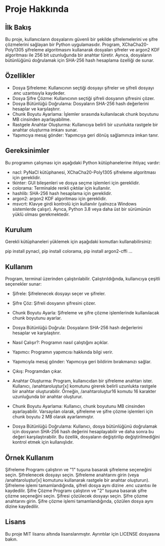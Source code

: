 # Proje Hakkında
## İlk Bakış
Bu proje, kullanıcıların dosyalarını güvenli bir şekilde şifrelemelerini ve şifre çözmelerini sağlayan bir Python uygulamasıdır. Program, XChaCha20-Poly1305 şifreleme algoritmasını kullanarak dosyaları şifreler ve argon2 KDF algoritması ile 256 bit uzunluğunda bir anahtar türetir. Ayrıca, dosyaların bütünlüğünü doğrulamak için SHA-256 hash hesaplama özelliği de sunar.

## Özellikler
* Dosya Şifreleme: 
Kullanıcının seçtiği dosyayı şifreler ve şifreli dosyayı .enc uzantısıyla kaydeder. 
* Dosya Şifre Çözme: Kullanıcının seçtiği şifreli dosyanın şifresini çözer. 
* Dosya Bütünlüğü Doğrulama: Dosyaların SHA-256 hash değerlerini hesaplar ve karşılaştırır. 
* Chunk Boyutu Ayarlama: İşlemler sırasında kullanılacak chunk boyutunu MB cinsinden ayarlayabilme. 
* Rastgele Anahtar Oluşturma: Kullanıcıya belirli bir uzunlukta rastgele bir anahtar oluşturma imkanı sunar.
* Yapımcıya mesaj gönder: Yapımcıya geri dönüş sağlamınıza imkan tanır.

## Gereksinimler 
Bu programın çalışması için aşağıdaki Python kütüphanelerine ihtiyaç vardır:

* nacl: PyNaCl kütüphanesi, XChaCha20-Poly1305 şifreleme algoritması için gereklidir. 
* tkinter: GUI bileşenleri ve dosya seçme işlemleri için gereklidir. 
* colorama: Terminalde renkli çıktılar için kullanılır. 
* hashlib: SHA-256 hash hesaplama için gereklidir. 
* argon2: argon2 KDF algoritması için gereklidir. 
* msvcrt: Klavye girdi kontrolü için kullanılır (yalnızca Windows sistemlerde çalışır). Ayrıca, Python 3.8 veya daha üst bir sürümünün yüklü olması gerekmektedir.

## Kurulum 
Gerekli kütüphaneleri yüklemek için aşağıdaki komutları kullanabilirsiniz:

pip install pynacl, pip install colorama, pip install argon2-cffi ...

## Kullanım 
Program, terminal üzerinden çalıştırılabilir. Çalıştırıldığında, kullanıcıya çeşitli seçenekler sunar:

* Şifrele: 
Şifrelenecek dosyayı seçer ve şifreler. 
* Şifre Çöz: 
Şifreli dosyanın şifresini çözer. 
* Chunk Boyutu Ayarla: 
Şifreleme ve şifre çözme işlemlerinde kullanılacak chunk boyutunu ayarlar. 
* Dosya Bütünlüğü Doğrula: Dosyaların SHA-256 hash değerlerini hesaplar ve karşılaştırır. 
* Nasıl Çalışır?: 
Programın nasıl çalıştığını açıklar. 
* Yapımcı: Programın yapımcısı hakkında bilgi verir.
* Yapımcıyla mesaj gönder:
Yapımcıya geri bildirim bırakmanızı sağlar.
* Çıkış: 
Programdan çıkar.

* Anahtar Oluşturma:
Program, kullanıcıdan bir şifreleme anahtarı ister. Kullanıcı, /anahtaroluştur[x] komutunu girerek belirli uzunlukta rastgele bir anahtar oluşturabilir. Örneğin, /anahtaroluştur16 komutu 16 karakter uzunluğunda bir anahtar oluşturur.

* Chunk Boyutu Ayarlama: 
Kullanıcı, chunk boyutunu MB cinsinden ayarlayabilir. Varsayılan olarak, şifreleme ve şifre çözme işlemleri için chunk boyutu 2 MB olarak ayarlanmıştır.

* Dosya Bütünlüğü Doğrulama: Kullanıcı, dosya bütünlüğünü doğrulamak için dosyanın SHA-256 hash değerini hesaplayabilir ve daha sonra bu değeri karşılaştırabilir. Bu özellik, dosyaların değiştirilip değiştirilmediğini kontrol etmek için kullanışlıdır.

## Örnek Kullanım 
Şifreleme Programı çalıştırın ve "1" tuşuna basarak şifreleme seçeneğini seçin. Şifrelenecek dosyayı seçin. Şifreleme anahtarını girin (veya /anahtaroluştur[x] komutunu kullanarak rastgele bir anahtar oluşturun). Şifreleme işlemi tamamlandığında, şifreli dosya aynı dizine .enc uzantısı ile kaydedilir. Şifre Çözme Programı çalıştırın ve "2" tuşuna basarak şifre çözme seçeneğini seçin. Şifresi çözülecek dosyayı seçin. Şifre çözme anahtarını girin. Şifre çözme işlemi tamamlandığında, çözülen dosya aynı dizine kaydedilir.

## Lisans 
Bu proje MIT lisansı altında lisanslanmıştır. Ayrıntılar için LICENSE dosyasına bakın.
